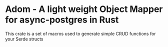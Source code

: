 # Adom - A light weight Object Mapper for async-postgres in Rust

This crate is a set of macros used to generate simple CRUD functions for your Serde structs
